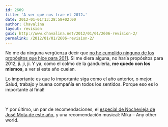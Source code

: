 ```yaml
---
id: 2609
title: 'A ver qué nos trae el 2012…'
date: 2012-01-01T13:28:58+02:00
author: Chavalina
layout: revision
guid: http://www.chavalina.net/2012/01/01/2606-revision-2/
permalink: /2012/01/01/2606-revision-2/
---
```

No me da ninguna vergüenza decir que [no he cumplido ninguno de los propósitos que hice para 2011](http://www.chavalina.net/2010/12/31/todo-pasa-y-todo-queda/). Si me diera alguna, no haría propósitos para 2012, ji. ji, ji. Y ya, como el colmo de la gandulería, **me quedo con los mismos**, a ver si este año cuelan.

Lo importante es que lo importante siga como el año anterior, o mejor. Salud, trabajo y buena compañía en todos los sentidos. Porque eso es lo importante al final!

&nbsp;

Y por último, un par de recomendaciones, el <a href="http://www.rtve.es/alacarta/videos/especiales-nochevieja-con-jose-mota/especial-nochevieja-jose-mota-seven-siete-pecados-capitales-provincia/1285081/" target="_blank">especial de Nochevieja de José Mota de este año</a>, y una recomendación musical: Mika – Any other world.

<noframes>
  In any other world<br /> You could tell the difference<br /> And let it all unfurl<br /> Into broken ruminants</p> 
  
  <p>
    Smile like you mean it<br /> And let yourself let go
  </p>
  
  <p>
    Cos it’s all in the hands of a bitter, bitter man<br /> Say goodbye to the world you thought you lived in<br /> Take a bow, play the part of a lonely lonely heart<br /> Say goodbye to the world you thought you lived in<br /> To the world you thought you lived in
  </p>
  
  <p>
    I tried to live alone<br /> But lonely is lonely, alone<br /> So human as I am<br /> I had to give up my defences
  </p>
  
  <p>
    So I smiled and tried to mean it<br /> To let myself let go
  </p>
  
  <p>
    Cos it’s all in the hands of a bitter, bitter man<br /> Say goodbye to the world you thought you lived in<br /> Take a bow, play the part of a lonely lonely heart<br /> Say goodbye to the world you thought you lived in<br /> To the world you thought you lived in
  </p>
  
  <p>
    Cos it’s all in the hands of a bitter, bitter man<br /> Say goodbye to the world you thought you lived in<br /> Take a bow, play the part of a lonely lonely heart<br /> Say goodbye to the world you thought you lived in<br /> To the world you thought you lived in
  </p>
  
  <p>
    Say goodbye to the world you thought you lived in [x2]<br /> Say goodbye
  </p>
  
  <p>
    In any other world<br /> You could tell the difference
  </p>
  
  <p>
    [Spoken]<br /> «I never ever, I forget my story.<br /> My face is not sad, but sometimes, I am sad.»</noframes>
  </p>
